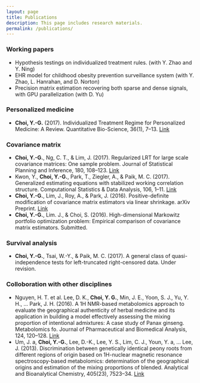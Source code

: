 ```yaml
---
layout: page
title: Publications
description: This page includes research materials.
permalink: /publications/
---
```




### Working papers 

* Hypothesis testings on individualized treatment rules. (with Y. Zhao and Y. Ning)
* EHR model for childhood obesity prevention surveillance system (with Y. Zhao, L. Hanrahan, and D. Norton)
* Precision matrix estimation recovering both sparse and dense signals, with GPU parallelization (with D. Yu)

### Personalized medicine

* __Choi, Y.-G.__ (2017). Individualized Treatment Regime for Personalized Medicine: A Review. Quantitative Bio-Science, 36(1), 7–13. [Link](https://doi.org/10.22283/qbs.2017.36.1.7)

### Covariance matrix

* __Choi, Y.-G.__, Ng, C. T., & Lim, J. (2017). Regularized LRT for large scale covariance matrices: One sample problem. Journal of Statistical Planning and Inference, 180, 108–123. [Link](https://doi.org/10.1016/j.jspi.2016.06.006)
* Kwon, Y., __Choi, Y.-G.__, Park, T., Ziegler, A., & Paik, M. C. (2017). Generalized estimating equations with stabilized working correlation structure. Computational Statistics & Data Analysis, 106, 1–11. [Link](https://doi.org/10.1016/j.csda.2016.08.016)
* __Choi, Y.-G.__, Lim, J., Roy, A., & Park, J. (2016). Positive-definite modification of covariance matrix estimators via linear shrinkage. arXiv Preprint. [Link](http://arxiv.org/abs/1606.03814)
* __Choi, Y.-G.__, Lim. J., & Choi, S. (2016). High-dimensional Markowitz portfolio optimization problem: Empirical comparison of covariance matrix estimators. Submitted.

### Survival analysis

* __Choi, Y.-G.__, Tsai, W.-Y., & Paik, M. C. (2017). A general class of quasi-independence tests for left-truncated right-censored data. Under revision.

### Colloboration with other disciplines

* Nguyen, H. T. et al. Lee, D. K., __Choi, Y. G.__, Min, J. E., Yoon, S. J., Yu, Y. H., … Park, J. H. (2016). A 1H NMR-based metabolomics approach to evaluate the geographical authenticity of herbal medicine and its application in building a model effectively assessing the mixing proportion of intentional admixtures: A case study of Panax ginseng. Metabolomics fo. Journal of Pharmaceutical and Biomedical Analysis, 124, 120–128. [Link](https://doi.org/10.1016/j.jpba.2016.02.028)
* Um, J. a, __Choi, Y.-G.__, Lee, D.-K., Lee, Y. S., Lim, C. J., Youn, Y. a, … Lee, J. (2013). Discrimination between genetically identical peony roots from different regions of origin based on 1H-nuclear magnetic resonance spectroscopy-based metabolomics: determination of the geographical origins and estimation of the mixing proportions of blended. Analytical and Bioanalytical Chemistry, 405(23), 7523–34. [Link](https://doi.org/10.1007/s00216-013-7182-9)




